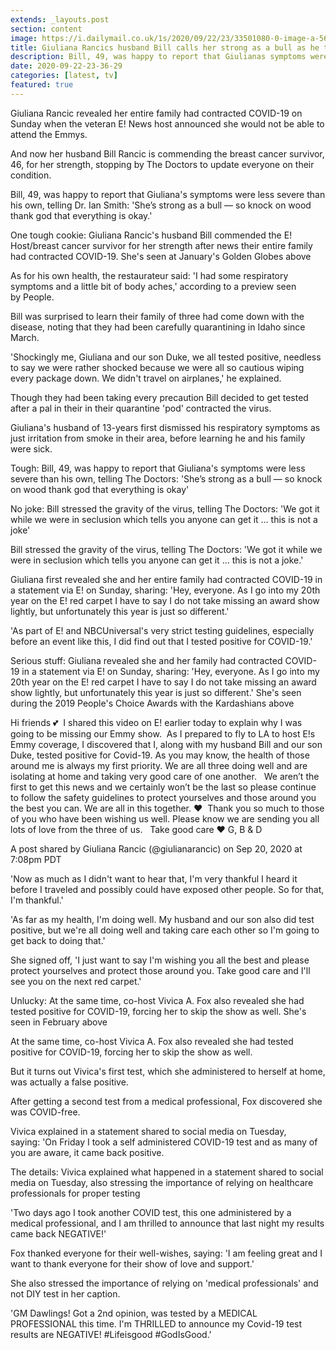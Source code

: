 ```yaml
---
extends: _layouts.post
section: content
image: https://i.dailymail.co.uk/1s/2020/09/22/23/33501080-0-image-a-56_1600813588604.jpg 
title: Giuliana Rancics husband Bill calls her strong as a bull as he talks about COVID-19 diagnoses 
description: Bill, 49, was happy to report that Giulianas symptoms were less severe than his own, telling Dr. Ian Smith Shes strong as a bull - so knock on wood thank god that everything is okay. 
date: 2020-09-22-23-36-29 
categories: [latest, tv] 
featured: true 
--- 
```

Giuliana Rancic revealed her entire family had contracted COVID-19 on Sunday when the veteran E! News host announced she would not be able to attend the Emmys.

And now her husband Bill Rancic is commending the breast cancer survivor, 46, for her strength, stopping by The Doctors to update everyone on their condition.

Bill, 49, was happy to report that Giuliana's symptoms were less severe than his own, telling Dr. Ian Smith: 'She’s strong as a bull — so knock on wood thank god that everything is okay.'

One tough cookie: Giuliana Rancic's husband Bill commended the E! Host/breast cancer survivor for her strength after news their entire family had contracted COVID-19. She's seen at January's Golden Globes above

As for his own health, the restaurateur said: 'I had some respiratory symptoms and a little bit of body aches,' according to a preview seen by People.

Bill was surprised to learn their family of three had come down with the disease, noting that they had been carefully quarantining in Idaho since March.

'Shockingly me, Giuliana and our son Duke, we all tested positive, needless to say we were rather shocked because we were all so cautious wiping every package down. We didn't travel on airplanes,' he explained.  

Though they had been taking every precaution Bill decided to get tested after a pal in their in their quarantine 'pod' contracted the virus.

Giuliana's husband of 13-years first dismissed his respiratory symptoms as just irritation from smoke in their area, before learning he and his family were sick. 

Tough: Bill, 49, was happy to report that Giuliana's symptoms were less severe than his own, telling The Doctors: 'She’s strong as a bull — so knock on wood thank god that everything is okay'

No joke: Bill stressed the gravity of the virus, telling The Doctors: 'We got it while we were in seclusion which tells you anyone can get it ... this is not a joke'

Bill stressed the gravity of the virus, telling The Doctors: 'We got it while we were in seclusion which tells you anyone can get it ... this is not a joke.'  

Giuliana first revealed she and her entire family had contracted COVID-19 in a statement via E! on Sunday, sharing: 'Hey, everyone. As I go into my 20th year on the E! red carpet I have to say I do not take missing an award show lightly, but unfortunately this year is just so different.'

'As part of E! and NBCUniversal's very strict testing guidelines, especially before an event like this, I did find out that I tested positive for COVID-19.'

Serious stuff: Giuliana revealed she and her family had contracted COVID-19 in a statement via E! on Sunday, sharing: 'Hey, everyone. As I go into my 20th year on the E! red carpet I have to say I do not take missing an award show lightly, but unfortunately this year is just so different.' She's seen during the 2019 People's Choice Awards with the Kardashians above

 Hi friends 💕⁣⁣⁣⁣⁣⁣ ⁣⁣⁣⁣⁣⁣ I shared this video on E! earlier today to explain why I was going to be missing our Emmy show.⁣⁣⁣⁣ ⁣⁣⁣⁣ As I prepared to fly to LA to host E!s Emmy coverage, I discovered that I, along with my husband Bill and our son Duke, tested positive for Covid-19. As you may know, the health of those around me is always my first priority. We are all three doing well and are isolating at home and taking very good care of one another. ⁣⁣⁣⁣⁣⁣ ⁣⁣⁣⁣⁣⁣ We aren’t the first to get this news and we certainly won’t be the last so please continue to follow the safety guidelines to protect yourselves and those around you the best you can. We are all in this together. ❤️⁣⁣⁣⁣⁣⁣ ⁣⁣⁣⁣⁣⁣ Thank you so much to those of you who have been wishing us well. Please know we are sending you all lots of love from the three of us. ⁣ ⁣ Take good care ❤️ G, B & D

A post shared by  Giuliana Rancic (@giulianarancic) on Sep 20, 2020 at 7:08pm PDT

'Now as much as I didn't want to hear that, I'm very thankful I heard it before I traveled and possibly could have exposed other people. So for that, I'm thankful.'     

'As far as my health, I'm doing well. My husband and our son also did test positive, but we're all doing well and taking care each other so I'm going to get back to doing that.'

She signed off, 'I just want to say I'm wishing you all the best and please protect yourselves and protect those around you. Take good care and I'll see you on the next red carpet.'

Unlucky: At the same time, co-host Vivica A. Fox also revealed she had tested positive for COVID-19, forcing her to skip the show as well. She's seen in February above

At the same time, co-host Vivica A. Fox also revealed she had tested positive for COVID-19, forcing her to skip the show as well.

But it turns out Vivica's first test, which she administered to herself at home, was actually a false positive.

After getting a second test from a medical professional, Fox discovered she was COVID-free.

Vivica explained in a statement shared to social media on Tuesday, saying: 'On Friday I took a self administered COVID-19 test and as many of you are aware, it came back positive.

The details: Vivica explained what happened in a statement shared to social media on Tuesday, also stressing the importance of relying on healthcare professionals for proper testing

'Two days ago I took another COVID test, this one administered by a medical professional, and I am thrilled to announce that last night my results came back NEGATIVE!'

Fox thanked everyone for their well-wishes, saying: 'I am feeling great and I want to thank everyone for their show of love and support.' 

She also stressed the importance of relying on 'medical professionals' and not DIY test in her caption.

'GM Dawlings! Got a 2nd opinion, was tested by a MEDICAL PROFESSIONAL this time. I'm THRILLED to announce my Covid-19 test results are NEGATIVE! #Lifeisgood #GodIsGood.'

